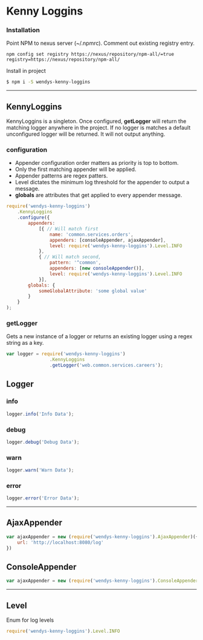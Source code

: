 # Kenny Loggins

### Installation
Point NPM to nexus server (~/.npmrc). Comment out existing registry entry.
```
npm config set registry https://nexus/repository/npm-all/=true
registry=https://nexus/repository/npm-all/
```
Install in project
```sh
$ npm i -S wendys-kenny-loggins
```
---

## KennyLoggins
KennyLoggins is a singleton. Once configured, **getLogger** will return the matching logger anywhere in the project. If no logger is matches a default unconfigured logger will be returned. It will not output anything.

### configuration
- Appender configuration order matters as priority is top to bottom.
- Only the first matching appender will be applied.
- Appender patterns are regex patters.
- Level dictates the minimum log threshold for the appender to output a message.
- **globals** are attributes that get applied to every appender message.

```javascript
require('wendys-kenny-loggins')
    .KennyLoggins
    .configure({
        appenders:
            [{ // Will match first
                name: 'common.services.orders',
                appenders: [consoleAppender, ajaxAppender],
                level: require('wendys-kenny-loggins').Level.INFO
            },
            { // Will match second,
                pattern: '^common',
                appenders: [new consoleAppender()],
                level: require('wendys-kenny-loggins').Level.INFO
            }],
        globals: {
            someGlobalAttribute: 'some global value'
        }
    }
);
```

### getLogger
Gets a new instance of a logger or returns an existing logger using a regex string as a key.
```javascript
var logger = require('wendys-kenny-loggins')
                .KennyLoggins
                .getLogger('web.common.services.careers');
```
## Logger
### info
```javascript
logger.info('Info Data');
```
### debug
```javascript
logger.debug('Debug Data');
```
### warn
```javascript
logger.warn('Warn Data');
```
### error
```javascript
logger.error('Error Data');
```
---
## AjaxAppender
```javascript
var ajaxAppender = new (require('wendys-kenny-loggins').AjaxAppender)({
    url: 'http://localhost:8080/log'
})
```
## ConsoleAppender
```javascript
var ajaxAppender = new (require('wendys-kenny-loggins').ConsoleAppender)()
```
---
## Level
Enum for log levels
```javascript
require('wendys-kenny-loggins').Level.INFO
```
